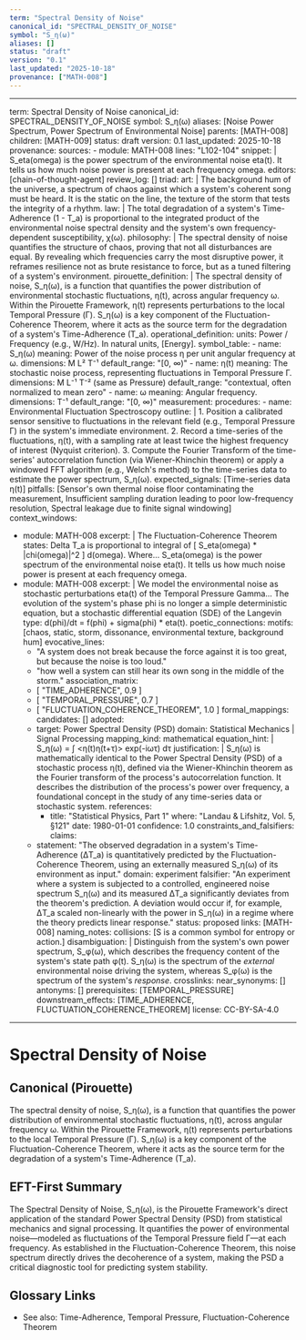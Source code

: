 ```yaml
---
term: "Spectral Density of Noise"
canonical_id: "SPECTRAL_DENSITY_OF_NOISE"
symbol: "S_η(ω)"
aliases: []
status: "draft"
version: "0.1"
last_updated: "2025-10-18"
provenance: ["MATH-008"]
---
```


---
term: Spectral Density of Noise
canonical_id: SPECTRAL_DENSITY_OF_NOISE
symbol: S_η(ω)
aliases: [Noise Power Spectrum, Power Spectrum of Environmental Noise]
parents: [MATH-008]
children: [MATH-009]
status: draft
version: 0.1
last_updated: 2025-10-18
provenance:
  sources:
    - module: MATH-008
      lines: "L102-104"
      snippet: |
        S_eta(omega) is the power spectrum of the environmental noise eta(t). It tells us how much noise power is present at each frequency omega.
  editors: [chain-of-thought-agent]
  review_log: []
triad:
  art: |
    The background hum of the universe, a spectrum of chaos against which a system's coherent song must be heard. It is the static on the line, the texture of the storm that tests the integrity of a rhythm.
  law: |
    The total degradation of a system's Time-Adherence (1 - T_a) is proportional to the integrated product of the environmental noise spectral density and the system's own frequency-dependent susceptibility, χ(ω).
  philosophy: |
    The spectral density of noise quantifies the structure of chaos, proving that not all disturbances are equal. By revealing which frequencies carry the most disruptive power, it reframes resilience not as brute resistance to force, but as a tuned filtering of a system's environment.
pirouette_definition: |
  The spectral density of noise, S_η(ω), is a function that quantifies the power distribution of environmental stochastic fluctuations, η(t), across angular frequency ω. Within the Pirouette Framework, η(t) represents perturbations to the local Temporal Pressure (Γ). S_η(ω) is a key component of the Fluctuation-Coherence Theorem, where it acts as the source term for the degradation of a system's Time-Adherence (T_a).
operational_definition:
  units: Power / Frequency (e.g., W/Hz). In natural units, [Energy].
  symbol_table:
    - name: S_η(ω)
      meaning: Power of the noise process η per unit angular frequency at ω.
      dimensions: M L² T⁻¹
      default_range: "[0, ∞)"
    - name: η(t)
      meaning: The stochastic noise process, representing fluctuations in Temporal Pressure Γ.
      dimensions: M L⁻¹ T⁻² (same as Pressure)
      default_range: "contextual, often normalized to mean zero"
    - name: ω
      meaning: Angular frequency.
      dimensions: T⁻¹
      default_range: "[0, ∞)"
  measurement:
    procedures:
      - name: Environmental Fluctuation Spectroscopy
        outline: |
          1. Position a calibrated sensor sensitive to fluctuations in the relevant field (e.g., Temporal Pressure Γ) in the system's immediate environment.
          2. Record a time-series of the fluctuations, η(t), with a sampling rate at least twice the highest frequency of interest (Nyquist criterion).
          3. Compute the Fourier Transform of the time-series' autocorrelation function (via Wiener-Khinchin theorem) or apply a windowed FFT algorithm (e.g., Welch's method) to the time-series data to estimate the power spectrum, S_η(ω).
        expected_signals: [Time-series data η(t)]
        pitfalls: [Sensor's own thermal noise floor contaminating the measurement, Insufficient sampling duration leading to poor low-frequency resolution, Spectral leakage due to finite signal windowing]
context_windows:
  - module: MATH-008
    excerpt: |
      The Fluctuation-Coherence Theorem states: Delta T_a is proportional to integral of [ S_eta(omega) * |chi(omega)|^2 ] d(omega). Where... S_eta(omega) is the power spectrum of the environmental noise eta(t). It tells us how much noise power is present at each frequency omega.
  - module: MATH-008
    excerpt: |
      We model the environmental noise as stochastic perturbations eta(t) of the Temporal Pressure Gamma... The evolution of the system's phase phi is no longer a simple deterministic equation, but a stochastic differential equation (SDE) of the Langevin type: d(phi)/dt = f(phi) + sigma(phi) * eta(t).
poetic_connections:
  motifs: [chaos, static, storm, dissonance, environmental texture, background hum]
  evocative_lines:
    - "A system does not break because the force against it is too great, but because the noise is too loud."
    - "how well a system can still hear its own song in the middle of the storm."
  association_matrix:
    - [ "TIME_ADHERENCE", 0.9 ]
    - [ "TEMPORAL_PRESSURE", 0.7 ]
    - [ "FLUCTUATION_COHERENCE_THEOREM", 1.0 ]
formal_mappings:
  candidates: []
  adopted:
    - target: Power Spectral Density (PSD)
      domain: Statistical Mechanics | Signal Processing
      mapping_kind: mathematical
      equation_hint: |
        S_η(ω) = ∫ <η(t)η(t+τ)> exp(-iωτ) dτ
      justification: |
        S_η(ω) is mathematically identical to the Power Spectral Density (PSD) of a stochastic process η(t), defined via the Wiener-Khinchin theorem as the Fourier transform of the process's autocorrelation function. It describes the distribution of the process's power over frequency, a foundational concept in the study of any time-series data or stochastic system.
      references:
        - title: "Statistical Physics, Part 1"
          where: "Landau & Lifshitz, Vol. 5, §121"
          date: 1980-01-01
      confidence: 1.0
constraints_and_falsifiers:
  claims:
    - statement: "The observed degradation in a system's Time-Adherence (ΔT_a) is quantitatively predicted by the Fluctuation-Coherence Theorem, using an externally measured S_η(ω) of its environment as input."
      domain: experiment
      falsifier: "An experiment where a system is subjected to a controlled, engineered noise spectrum S_η(ω) and its measured ΔT_a significantly deviates from the theorem's prediction. A deviation would occur if, for example, ΔT_a scaled non-linearly with the power in S_η(ω) in a regime where the theory predicts linear response."
      status: proposed
      links: [MATH-008]
naming_notes:
  collisions: [S is a common symbol for entropy or action.]
  disambiguation: |
    Distinguish from the system's own power spectrum, S_φ(ω), which describes the frequency content of the system's state path φ(t). S_η(ω) is the spectrum of the *external* environmental noise driving the system, whereas S_φ(ω) is the spectrum of the system's *response*.
crosslinks:
  near_synonyms: []
  antonyms: []
  prerequisites: [TEMPORAL_PRESSURE]
  downstream_effects: [TIME_ADHERENCE, FLUCTUATION_COHERENCE_THEOREM]
license: CC-BY-SA-4.0
---

# Spectral Density of Noise

## Canonical (Pirouette)
The spectral density of noise, S_η(ω), is a function that quantifies the power distribution of environmental stochastic fluctuations, η(t), across angular frequency ω. Within the Pirouette Framework, η(t) represents perturbations to the local Temporal Pressure (Γ). S_η(ω) is a key component of the Fluctuation-Coherence Theorem, where it acts as the source term for the degradation of a system's Time-Adherence (T_a).

## EFT-First Summary
The Spectral Density of Noise, S_η(ω), is the Pirouette Framework's direct application of the standard Power Spectral Density (PSD) from statistical mechanics and signal processing. It quantifies the power of environmental noise—modeled as fluctuations of the Temporal Pressure field Γ—at each frequency. As established in the Fluctuation-Coherence Theorem, this noise spectrum directly drives the decoherence of a system, making the PSD a critical diagnostic tool for predicting system stability.

## Glossary Links
- See also: Time-Adherence, Temporal Pressure, Fluctuation-Coherence Theorem